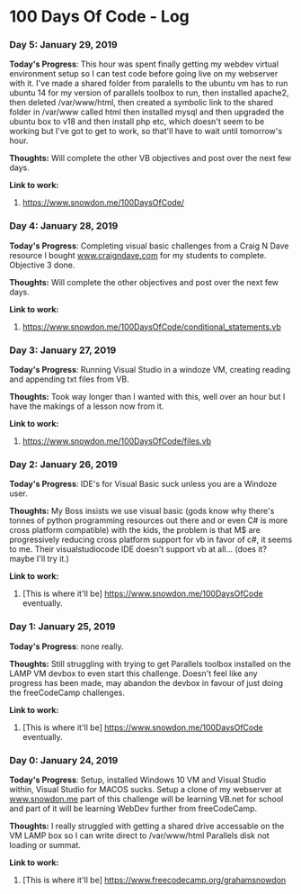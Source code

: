 # 100 Days Of Code - Log

### Day 5: January 29, 2019

**Today's Progress**: This hour was spent finally getting my webdev virtual environment setup so I can test code before going live on my webserver with it.
I've made a shared folder from paralells to the ubuntu vm has to run ubuntu 14 for my version of parallels toolbox to run, then installed apache2, then deleted /var/www/html, then created a symbolic link to the shared folder in /var/www called html then installed mysql and then upgraded the ubuntu box to v18 and then install php etc, which doesn't seem to be working but I've got to get to work, so that'll have to wait until tomorrow's hour.

**Thoughts:** Will complete the other VB objectives and post over the next few days.

**Link to work:**
1. https://www.snowdon.me/100DaysOfCode/

### Day 4: January 28, 2019

**Today's Progress**: Completing visual basic challenges from a Craig N Dave resource I bought www.craigndave.com for my students to complete. Objective 3 done.

**Thoughts:** Will complete the other objectives and post over the next few days.

**Link to work:**
1. https://www.snowdon.me/100DaysOfCode/conditional_statements.vb

### Day 3: January 27, 2019

**Today's Progress**: Running Visual Studio in a windoze VM, creating reading and appending txt files from VB.

**Thoughts:** Took way longer than I wanted with this, well over an hour but I have the makings of a lesson now from it.

**Link to work:**
1. https://www.snowdon.me/100DaysOfCode/files.vb

### Day 2: January 26, 2019

**Today's Progress**: IDE's for Visual Basic suck unless you are a Windoze user.

**Thoughts:** My Boss insists we use visual basic (gods know why there's tonnes of python programming resources out there and or even C# is more cross platform compatible) with the kids, the problem is that M$ are progressively reducing cross platform support for vb in favor of c#, it seems to me. Their visualstudiocode IDE doesn't support vb at all... (does it? maybe I'll try it.)

**Link to work:**
1. [This is where it'll be] https://www.snowdon.me/100DaysOfCode eventually.

### Day 1: January 25, 2019

**Today's Progress**: none really.

**Thoughts:** Still struggling with trying to get Parallels toolbox installed on the LAMP VM devbox to even start this challenge. Doesn't feel like any progress has been made, may abandon the devbox in favour of just doing the freeCodeCamp challenges.

**Link to work:**
1. [This is where it'll be] https://www.snowdon.me/100DaysOfCode eventually.

### Day 0: January 24, 2019

**Today's Progress**: Setup, installed Windows 10 VM and Visual Studio within, Visual Studio for MACOS sucks. Setup a clone of my webserver at www.snowdon.me part of this challenge will be learning VB.net for school and part of it will be learning WebDev further from freeCodeCamp.

**Thoughts:** I really struggled with getting a shared drive accessable on the VM LAMP box so I can write direct to /var/www/html Parallels disk not loading or summat.

**Link to work:**
1. [This is where it'll be] https://www.freecodecamp.org/grahamsnowdon
